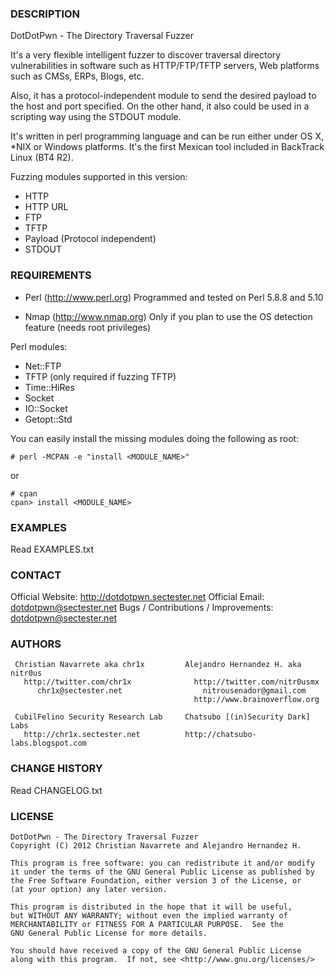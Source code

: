 ### DESCRIPTION ###

DotDotPwn - The Directory Traversal Fuzzer

It's a very flexible intelligent fuzzer to discover traversal 
directory vulnerabilities in software such as HTTP/FTP/TFTP 
servers, Web platforms such as CMSs, ERPs, Blogs, etc. 

Also, it has a protocol-independent module to send the desired 
payload to the host and port specified. On the other hand, it 
also could be used in a scripting way using the STDOUT module.

It's written in perl programming language and can be run 
either under OS X, *NIX or Windows platforms. It's the first Mexican 
tool included in BackTrack Linux (BT4 R2).

Fuzzing modules supported in this version: 
- HTTP
- HTTP URL
- FTP
- TFTP
- Payload (Protocol independent)
- STDOUT


### REQUIREMENTS ###

- Perl (http://www.perl.org)
Programmed and tested on Perl 5.8.8 and 5.10

- Nmap (http://www.nmap.org)
Only if you plan to use the OS detection feature
(needs root privileges)

Perl modules:
- Net::FTP
- TFTP (only required if fuzzing TFTP)
- Time::HiRes
- Socket
- IO::Socket
- Getopt::Std

You can easily install the missing modules doing the 
following as root:

```
# perl -MCPAN -e "install <MODULE_NAME>"
```

or

```
# cpan 
cpan> install <MODULE_NAME>
```


### EXAMPLES ###

Read EXAMPLES.txt


### CONTACT ###

Official Website: http://dotdotpwn.sectester.net
Official Email:   dotdotpwn@sectester.net
Bugs / Contributions / Improvements: dotdotpwn@sectester.net


### AUTHORS ###

```
 Christian Navarrete aka chr1x         Alejandro Hernandez H. aka nitr0us
   http://twitter.com/chr1x              http://twitter.com/nitr0usmx
      chr1x@sectester.net                  nitrousenador@gmail.com
                                         http://www.brainoverflow.org

 CubilFelino Security Research Lab     Chatsubo [(in)Security Dark] Labs
   http://chr1x.sectester.net          http://chatsubo-labs.blogspot.com   
```

### CHANGE HISTORY ###

Read CHANGELOG.txt

### LICENSE ###

```
DotDotPwn - The Directory Traversal Fuzzer
Copyright (C) 2012 Christian Navarrete and Alejandro Hernandez H.

This program is free software: you can redistribute it and/or modify
it under the terms of the GNU General Public License as published by
the Free Software Foundation, either version 3 of the License, or
(at your option) any later version.

This program is distributed in the hope that it will be useful,
but WITHOUT ANY WARRANTY; without even the implied warranty of
MERCHANTABILITY or FITNESS FOR A PARTICULAR PURPOSE.  See the
GNU General Public License for more details.

You should have received a copy of the GNU General Public License
along with this program.  If not, see <http://www.gnu.org/licenses/>
```
